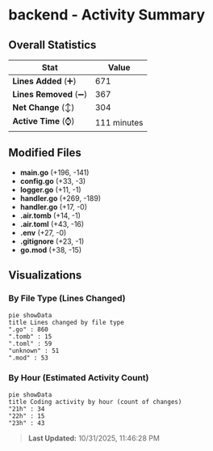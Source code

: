 # backend - Activity Summary 

## Overall Statistics

| Stat                   | Value                                                             |
| ---------------------- | ----------------------------------------------------------------- |
| **Lines Added** (➕)   | 671                                          |
| **Lines Removed** (➖) | 367                                        |
| **Net Change** (↕)    | 304                |
| **Active Time** (⌚)   | 111 minutes |


## Modified Files
- **main.go** (+196, -141)
- **config.go** (+33, -3)
- **logger.go** (+11, -1)
- **handler.go** (+269, -189)
- **handler.go** (+17, -0)
- **.air.tomb** (+14, -1)
- **.air.toml** (+43, -16)
- **.env** (+27, -0)
- **.gitignore** (+23, -1)
- **go.mod** (+38, -15)

## Visualizations

### By File Type (Lines Changed)

```mermaid
pie showData
title Lines changed by file type
".go" : 860
".tomb" : 15
".toml" : 59
"unknown" : 51
".mod" : 53
```

### By Hour (Estimated Activity Count)

```mermaid
pie showData
title Coding activity by hour (count of changes)
"21h" : 34
"22h" : 15
"23h" : 43
```


> **Last Updated:** 10/31/2025, 11:46:28 PM